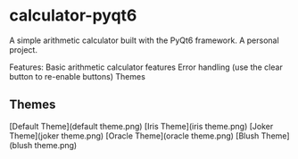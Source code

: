 # calculator-pyqt6
A simple arithmetic calculator built with the PyQt6 framework. A personal project.

Features:
Basic arithmetic calculator features
Error handling (use the clear button to re-enable buttons)
Themes

## Themes

[Default Theme](default theme.png)
[Iris Theme](iris theme.png)
[Joker Theme](joker theme.png)
[Oracle Theme](oracle theme.png)
[Blush Theme](blush theme.png)
